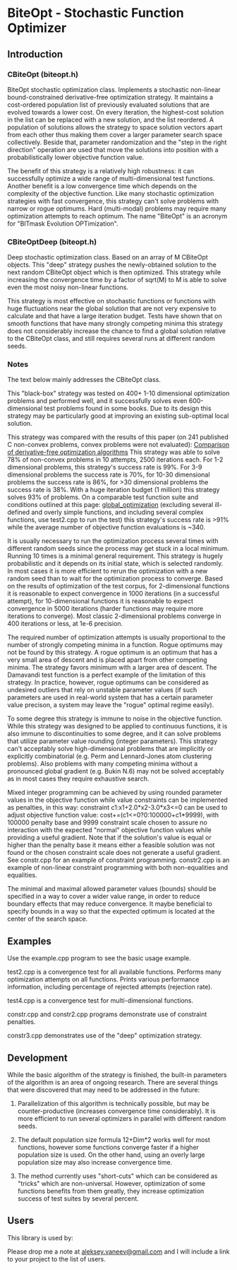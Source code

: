 # BiteOpt - Stochastic Function Optimizer #
## Introduction ##

### CBiteOpt (biteopt.h) ###

BiteOpt stochastic optimization class. Implements a stochastic non-linear
bound-constrained derivative-free optimization strategy. It maintains a
cost-ordered population list of previously evaluated solutions that are
evolved towards a lower cost. On every iteration, the highest-cost solution in
the list can be replaced with a new solution, and the list reordered. A
population of solutions allows the strategy to space solution vectors apart
from each other thus making them cover a larger parameter search space
collectively. Beside that, parameter randomization and the "step in the
right direction" operation are used that move the solutions into position
with a probabilistically lower objective function value.

The benefit of this strategy is a relatively high robustness: it can
successfully optimize a wide range of multi-dimensional test functions.
Another benefit is a low convergence time which depends on the complexity
of the objective function. Like many stochastic optimization strategies
with fast convergence, this strategy can't solve problems with narrow or
rogue optimums. Hard (multi-modal) problems may require many optimization
attempts to reach optimum. The name "BiteOpt" is an acronym for "BITmask
Evolution OPTimization".

### CBiteOptDeep (biteopt.h) ###

Deep stochastic optimization class. Based on an array of M CBiteOpt
objects. This "deep" strategy pushes the newly-obtained solution to the
next random CBiteOpt object which is then optimized. This strategy while
increasing the convergence time by a factor of sqrt(M) to M is able to
solve even the most noisy non-linear functions.

This strategy is most effective on stochastic functions or functions with
huge fluctuations near the global solution that are not very expensive to
calculate and that have a large iteration budget. Tests have shown that on
smooth functions that have many strongly competing minima this strategy
does not considerably increase the chance to find a global solution
relative to the CBiteOpt class, and still requires several runs at
different random seeds.

### Notes ###

The text below mainly addresses the CBiteOpt class.

This "black-box" strategy was tested on 400+ 1-10 dimensional optimization
problems and performed well, and it successfully solves even 600-dimensional
test problems found in some books. Due to its design this strategy may be
particularly good at improving an existing sub-optimal local solution.

This strategy was compared with the results of this paper (on 241 published C
non-convex problems, convex problems were not evaluated): [Comparison of derivative-free optimization algorithms](http://archimedes.cheme.cmu.edu/?q=dfocomp)
This strategy was able to solve 78% of non-convex problems in 10 attempts, 2500
iterations each. For 1-2 dimensional problems, this strategy's success rate is
99%. For 3-9 dimensional problems the success rate is 70%, for 10-30
dimensional problems the success rate is 86%, for >30 dimensional problems the
success rate is 38%. With a huge iteration budget (1 million) this strategy
solves 93% of problems. On a comparable test function suite and conditions
outlined at this page: [global_optimization](http://infinity77.net/global_optimization/multidimensional.html)
(excluding several ill-defined and overly simple functions, and including
several complex functions, use test2.cpp to run the test) this strategy's
success rate is >91% while the average number of objective function
evaluations is ~340.

It is usually necessary to run the optimization process several times with
different random seeds since the process may get stuck in a local minimum.
Running 10 times is a minimal general requirement. This strategy is hugely
probabilistic and it depends on its initial state, which is selected randomly.
In most cases it is more efficient to rerun the optimization with a new random
seed than to wait for the optimization process to converge. Based on the
results of optimization of the test corpus, for 2-dimensional functions it is
reasonable to expect convergence in 1000 iterations (in a successful attempt),
for 10-dimensional functions it is reasonable to expect convergence in 5000
iterations (harder functions may require more iterations to converge). Most
classic 2-dimensional problems converge in 400 iterations or less, at 1e-6
precision.

The required number of optimization attempts is usually proportional to the
number of strongly competing minima in a function. Rogue optimums may not be
found by this strategy. A rogue optimum is an optimum that has a very small
area of descent and is placed apart from other competing minima. The
strategy favors minimum with a larger area of descent. The Damavandi test
function is a perfect example of the limitation of this strategy. In practice,
however, rogue optimums can be considered as undesired outliers that rely on
unstable parameter values (if such parameters are used in real-world system
that has a certain parameter value precison, a system may leave the "rogue"
optimal regime easily).

To some degree this strategy is immune to noise in the objective function.
While this strategy was designed to be applied to continuous functions, it is
also immune to discontinuities to some degree, and it can solve problems that
utilize parameter value rounding (integer parameters). This strategy can't
acceptably solve high-dimensional problems that are implicitly or explicitly
combinatorial (e.g. Perm and Lennard-Jones atom clustering problems). Also
problems with many competing minima without a pronounced global gradient
(e.g. Bukin N.6) may not be solved acceptably as in most cases they require
exhaustive search.

Mixed integer programming can be achieved by using rounded parameter values in
the objective function while value constraints can be implemented as
penalties, in this way: constraint c1:x1+2.0\*x2-3.0\*x3<=0 can be used to
adjust objective function value: cost+=(c1<=0?0:100000+c1*9999), with 100000
penalty base and 9999 constraint scale chosen to assure no interaction with the
expected "normal" objective function values while providing a useful gradient.
Note that if the solution's value is equal or higher than the penalty base
it means either a feasible solution was not found or the chosen constraint
scale does not generate a useful gradient. See constr.cpp for an example of
constraint programming. constr2.cpp is an example of non-linear constraint
programming with both non-equalities and equalities.

The minimal and maximal allowed parameter values (bounds) should be specified
in a way to cover a wider value range, in order to reduce boundary effects
that may reduce convergence. It maybe beneficial to specify bounds in a way so
that the expected optimum is located at the center of the search space.

## Examples ##

Use the example.cpp program to see the basic usage example.

test2.cpp is a convergence test for all available functions. Performs many
optimization attempts on all functions. Prints various performance
information, including percentage of rejected attempts (rejection rate).

test4.cpp is a convergence test for multi-dimensional functions.

constr.cpp and constr2.cpp programs demonstrate use of constraint penalties.

constr3.cpp demonstrates use of the "deep" optimization strategy.

## Development ##

While the basic algorithm of the strategy is finished, the built-in parameters
of the algorithm is an area of ongoing research. There are several things that
were discovered that may need to be addressed in the future:

1. Parallelization of this algorithm is technically possible, but may be
counter-productive (increases convergence time considerably). It is more
efficient to run several optimizers in parallel with different random seeds.

2. The default population size formula 12+Dim*2 works well for most functions,
however some functions converge faster if a higher population size is used.
On the other hand, using an overly large population size may also increase
convergence time.

3. The method currently uses "short-cuts" which can be considered as "tricks"
which are non-universal. However, optimization of some functions benefits from
them greatly, they increase optimization success of test suites by several
percent.

## Users ##

This library is used by:

Please drop me a note at aleksey.vaneev@gmail.com and I will include a link to
your project to the list of users.
